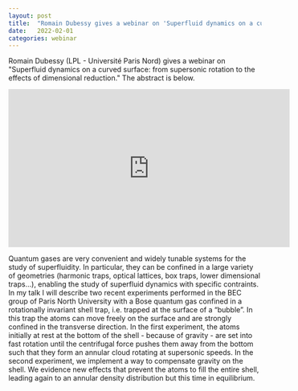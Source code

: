 ```yaml
---
layout: post
title:  "Romain Dubessy gives a webinar on 'Superfluid dynamics on a curved surface: from supersonic rotation to the effects of dimensional reduction' at 4pm UK time"
date:   2022-02-01
categories: webinar
---
```

Romain Dubessy (LPL - Université Paris Nord) gives a webinar on "Superfluid dynamics on a curved surface: from supersonic rotation to the effects of dimensional reduction." The abstract is below.

<iframe width="560" height="315" src="https://www.youtube.com/embed/PmZ3qXdpnS8" frameborder="0" allow="accelerometer; autoplay; clipboard-write; encrypted-media; gyroscope; picture-in-picture" allowfullscreen></iframe>

Quantum gases are very convenient and widely tunable systems for the study of superfluidity. In particular, they can be confined in a large variety of geometries (harmonic traps, optical lattices, box traps, lower dimensional traps...), enabling the study of superfluid dynamics with specific contraints. In my talk I will describe two recent experiments performed in the BEC group of Paris North University with a Bose quantum gas confined in a rotationally invariant shell trap, i.e. trapped at the surface of a “bubble”. In this trap the atoms can move freely on the surface and are strongly confined in the transverse direction. In the first experiment, the atoms initially at rest at the bottom of the shell - because of gravity - are set into fast rotation until the centrifugal force pushes them away from the bottom such that they form an annular cloud rotating at supersonic speeds. In the second experiment, we implement a way to compensate gravity on the shell. We evidence new effects that prevent the atoms to fill the entire shell, leading again to an annular density distribution but this time in equilibrium.
